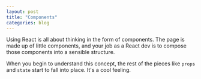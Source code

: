 ```yaml
---
layout: post
title: "Components"
categories: blog
---
```


Using React is all about thinking in the form of components. The page is made up of little components, and your job as a React dev is to compose those components into a sensible structure.

When you begin to understand this concept, the rest of the pieces like `props` and `state` start to fall into place. It's a cool feeling.
